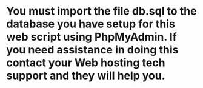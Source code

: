 # You must import the file db.sql to the database you have setup for this web script using PhpMyAdmin. If you need assistance in doing this contact your Web hosting tech support and they will help you.
